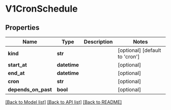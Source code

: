 # V1CronSchedule

## Properties
Name | Type | Description | Notes
------------ | ------------- | ------------- | -------------
**kind** | **str** |  | [optional] [default to 'cron']
**start_at** | **datetime** |  | [optional] 
**end_at** | **datetime** |  | [optional] 
**cron** | **str** |  | [optional] 
**depends_on_past** | **bool** |  | [optional] 

[[Back to Model list]](../README.md#documentation-for-models) [[Back to API list]](../README.md#documentation-for-api-endpoints) [[Back to README]](../README.md)


